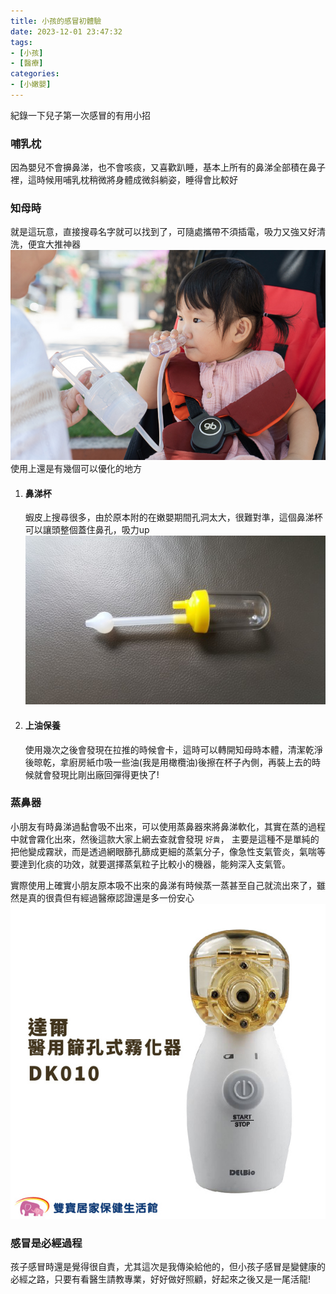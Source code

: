 ```yaml
---
title: 小孩的感冒初體驗
date: 2023-12-01 23:47:32
tags: 
- [小孩]
- [醫療]
categories:
- [小嫩嬰]
---
```

紀錄一下兒子第一次感冒的有用小招

### 哺乳枕
因為嬰兒不會擤鼻涕，也不會咳痰，又喜歡趴睡，基本上所有的鼻涕全部積在鼻子裡，這時候用哺乳枕稍微將身體成微斜躺姿，睡得會比較好

### 知母時
就是這玩意，直接搜尋名字就可以找到了，可隨處攜帶不須插電，吸力又強又好清洗，便宜大推神器
![](../image/知母時.png)
使用上還是有幾個可以優化的地方
1. #### 鼻涕杯
   蝦皮上搜尋很多，由於原本附的在嫩嬰期間孔洞太大，很難對準，這個鼻涕杯可以讓頭整個蓋住鼻孔，吸力up
    ![](../image/鼻涕杯.png)
2. #### 上油保養
   使用幾次之後會發現在拉推的時候會卡，這時可以轉開知母時本體，清潔乾淨後晾乾，拿廚房紙巾吸一些油(我是用橄欖油)後擦在杯子內側，再裝上去的時候就會發現比剛出廠回彈得更快了!

### 蒸鼻器
小朋友有時鼻涕過黏會吸不出來，可以使用蒸鼻器來將鼻涕軟化，其實在蒸的過程中就會霧化出來，然後這款大家上網去查就會發現
`好貴`， 主要是這種不是單純的把他變成霧狀，而是透過網眼篩孔篩成更細的蒸氣分子，像急性支氣管炎，氣喘等要達到化痰的功效，就要選擇蒸氣粒子比較小的機器，能夠深入支氣管。

實際使用上確實小朋友原本吸不出來的鼻涕有時候蒸一蒸甚至自己就流出來了，雖然是真的很貴但有經過醫療認證還是多一份安心
![](../image/達爾蒸鼻器.png)

### 感冒是必經過程
孩子感冒時還是覺得很自責，尤其這次是我傳染給他的，但小孩子感冒是變健康的必經之路，只要有看醫生請教專業，好好做好照顧，好起來之後又是一尾活龍!
